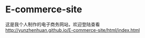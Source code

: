 # E-commerce-site
这是我个人制作的电子商务网站，欢迎登陆查看  http://yunzhenhuan.github.io/E-commerce-site/html/index.html
